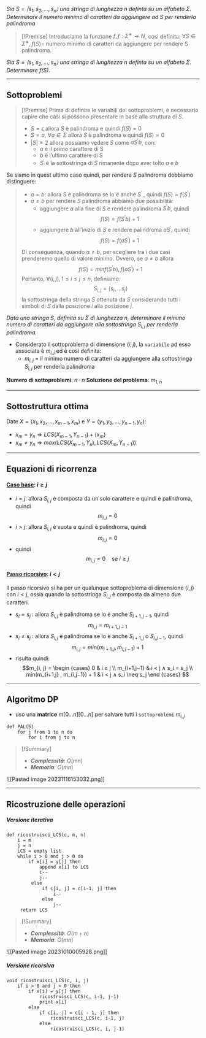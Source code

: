 *Sia $S = ⟨s_1, s_2, . . . , s_n⟩$ una stringa di lunghezza $n$ definta su un alfabeto $Σ$. Determinare il numero minimo di caratteri da aggiungere ad $S$ per renderla palindroma*

>[!Premise]
>Introduciamo la funzione $f, f : Σ^∗ → N$, così definita: 
>$∀S ∈ Σ^∗ , f(S) =$ numero minimo di caratteri da aggiungere per rendere S palindroma.

*Sia $S = ⟨s_1, s_2, . . . , s_n⟩$ una stringa di lunghezza n definta su un alfabeto $Σ$. Determinare $f(S).$*

---
## Sottoproblemi

>[!Premise]
>Prima di definire le variabili dei sottoproblemi, è necessario capire che casi si possono presentare in base alla struttura di $S$.
>- $S = ϵ$ allora $S$ è palindroma e quindi $f(S) = 0$ 
>- $S = a$, $∀a ∈ Σ$ allora $S$ è palindroma e quindi $f(S) = 0$ 
>- $|S| ≥ 2$ allora possiamo vedere $S$ come $aS^′b$, con: 
>	- $a$ è il primo carattere di S 
>	- $b$ è l’ultimo carattere di S
>	- $S^′$ è la sottostringa di $S$ rimanente dopo aver tolto $a$ e $b$
>
Se siamo in quest ultimo caso quindi, per rendere $S$ palindroma dobbiamo distinguere:
>- $a = b$: allora $S$ è palindroma se lo è anche $S^′$ , quindi $f(S) = f(S^′)$ 
>- $a \neq b$ per rendere $S$ palindroma abbiamo due possibilità: 
>	- aggiungere $a$ alla fine di $S$ e rendere palindroma $S^′b$, quindi $$f(S) = f(S^′ b) + 1$$
>	- aggiungere $b$ all’inizio di $S$ e rendere palindroma $aS^′$, quindi $$f(S) = f(aS^′) + 1$$
>
>Di conseguenza, quando $a \neq b$, per scegliere tra i due casi prenderemo quello di valore minimo. Ovvero, se $a\neq b$ allora $$f(S) = min{f(S^′b), f(aS^′)} + 1$$
>Pertanto, $∀(i, j), 1 ≤ i ≤ j ≤ n$, definiamo: $$S_{i,j} = ⟨s_i , . . . s_j⟩$$la sottostringa della stringa $S$ ottenuta da $S$ considerando tutti i simboli di $S$ dalla posizione $i$ alla posizione $j$.

*Data una stringa $S$, definita su $Σ$ di lunghezza $n$, determinare il minimo numero di caratteri da aggiungere alla sottostringa $S_{i,j}$ per renderla palindroma.*

- Considerato il sottoproblema di dimensione $(i, j)$, la `variabile` ad esso associata è $m_{i,j}$ ed è così definita:
	- $m_{i,j}$ = il minimo numero di caratteri da aggiungere alla sottostringa $S_{i,j}$ per renderla palindroma

**Numero di sottoproblemi**: $n·n$
**Soluzione del problema**: $m_{1, n}$

---
## Sottostruttura ottima

Date $X=⟨x_1, x_2, …, x_{m-1}, x_m⟩$ e $Y=⟨y_1, y_2, …, y_{n-1}, y_n⟩$:

- $x_m = y_n \Rightarrow LCS(X_{m-1}, Y_{n-1}) + ⟨x_m⟩$
- $x_m \neq y_n \Rightarrow max(LCS(X_{m-1}, Y_{n}), LCS(X_{m}, Y_{n-1}))$ 

---
## Equazioni di ricorrenza
#### <u>**Caso base**</u>: $i ≥ j$
- $i = j$: allora $S_{i,j}$ è composta da un solo carattere e quindi è palindroma, quindi $$m_{i,j} = 0$$
- $i > j$: allora $S_{i,j}$ è vuota e quindi è palindroma, quindi $$m_{i,j} = 0$$
- quindi $$m_{i,j} = 0 \quad\text{se } i\geq j$$
#### <u>**Passo ricorsivo**</u>: $i < j$
Il passo ricorsivo si ha per un qualunque sottoproblema di dimensione $(i, j)$ con $i < j$, ossia quando la sottostringa $S_{i,j}$ è composta da almeno due caratteri.
- $s_i = s_j$ : allora $S_{i,j}$ è palindroma se lo è anche $S_{i+1,j−1}$, quindi $$m_{i,j} = m_{i+1,j−1}$$
- $s_i \neq s_j$ : allora $S_{i,j}$ è palindroma se lo è anche $S_{i+1,j}$ o $S_{i,j−1}$, quindi $$m_{i,j} = min(m_{i+1,j} , m_{i,j−1}) + 1$$
- risulta quindi:
$$m_{i, j} = 
\begin {cases} 
0 & i ≥ j \\
m_{i+1,j−1} & i < j ∧ s_i = s_j \\
min(m_{i+1,j} , m_{i,j−1}) + 1 & i < j ∧ s_i \neq s_j
\end {cases}
$$

---
## Algoritmo DP

- uso una **matrice** $m[0...n][0...n]$ per salvare tutti i `sottoproblemi` $m_{i, j}$

``` Pseudocodice TI:"PAL" "FOLD"
def PAL(S) 
	for j from 1 to n do
		for i from j to n
```

> [!Summary]
> - ***Complessità***: $O(mn)$
> - ***Memoria***: $O(mn)$

![[Pasted image 20231116153032.png]]


---
## Ricostruzione delle operazioni

##### Versione iterativa

``` Pseudocodice TI:"ricostruisci_LCS" "FOLD"
def ricostruisci_LCS(c, m, n)
	i = m
	j = n
	LCS = empty list
	while i > 0 and j > 0 do
		if x[i] = y[j] then
			append x[i] to LCS
			i--
			j--
		 else
			 if c[i, j] = c[i-1, j] then
				 i--
			 else
				 j--
	 return LCS
```

> [!Summary]
> - ***Complessità***: $O(m + n)$
> - ***Memoria***: $O(mn)$


![[Pasted image 20231010005928.png]]

##### Versione ricorsiva

``` Pseudocodice TI:"ricostruisci_LCS" "FOLD"
void ricostruisci_LCS(c, i, j)
	if i > 0 and j > 0 then
		if x[i] = y[j] then
			ricostruisci_LCS(c, i-1, j-1)
			print x[i]
		else
			if c[i, j] = c[i - 1, j] then
				ricostruisci_LCS(c, i-1, j)
			else
				ricostruisci_LCS(c, i, j-1)
```
